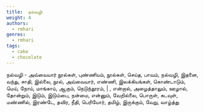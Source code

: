 ```yaml
---
title: 	நல்வழி
weight: 4
authors:
  - rmhari
genres:
  - rmhari 
tags:
  - cake
  - chocolate
---
```


நல்வழி - அவ்வையார் நூல்கள், புண்ணியம், நூல்கள், செய்த, பாவம், நல்வழி, இதனை, வந்து, சாதி, இல்லை, நூல், அவ்வையார், எண்ணி, இலக்கியங்கள், கொண்டாடும், மெய், நோய், மாங்காய், ஆகும், நெடுந்தூரம், | , என்றால், அழைத்தாலும், ஊழால், தோன்றும், இடும், இடும்பை, நன்மை, என்னும், வேறில்லை, பொருள், கடவுள், மண்ணில், இரண்டே, தவிர, நீதி, பெரியோர், தமிழ், இருக்கும், வேறு, வாழ்த்து